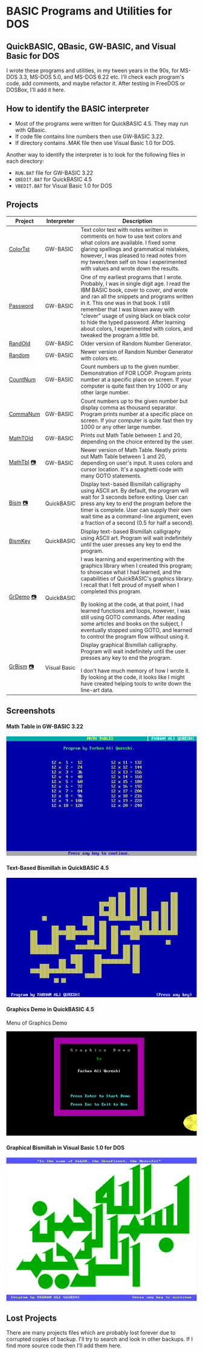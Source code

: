 # BASIC Programs and Utilities for DOS
## QuickBASIC, QBasic, GW-BASIC, and Visual Basic for DOS
I wrote these programs and utilities, in my tween years in the 90s, for MS-DOS 3.3, MS-DOS 5.0, and MS-DOS 6.22 etc. I'll check each program's code, add comments, and maybe refactor it. After testing in FreeDOS or DOSBox, I'll add it here.

## How to identify the BASIC interpreter
* Most of the programs were written for QuickBASIC 4.5. They may run with QBasic.
* If code file contains line numbers then use GW-BASIC 3.22.
* If directory contains .MAK file then use Visual Basic 1.0 for DOS.

Another way to identify the interpreter is to look for the following files in each directory:
* `RUN.BAT` file for GW-BASIC 3.22
* `QBEDIT.BAT` for QuickBASIC 4.5
* `VBEDIT.BAT` for Visual Basic 1.0 for DOS

## Projects
| Project | Interpreter | Description |
| --- | --- | --- |
| [ColorTst](colortst/) | GW-BASIC | Text color test with notes written in comments on how to use text colors and what colors are available. I fixed some glaring spellings and grammatical mistakes, however, I was pleased to read notes from my tween/teen self on how I experimented with values and wrote down the results. |
| [Password](password/) | GW-BASIC | One of my earliest programs that I wrote. Probably, I was in single digit age. I read the IBM BASIC book, cover to cover, and wrote and ran all the snippets and programs written in it. This one was in that book. I still remember that I was blown away with "clever" usage of using black on black color to hide the typed password. After learning about colors, I experimented with colors, and tweaked the program a little bit. |
| [RandOld](randold/) | GW-BASIC | Older version of Random Number Generator. |
| [Random](random/) | GW-BASIC | Newer version of Random Number Generator with colors etc. |
| [CountNum](countnum/) | GW-BASIC | Count numbers up to the given number. Demonstration of FOR LOOP. Program prints number at a specific place on screen. If your computer is quite fast then try 1000 or any other large number. |
| [CommaNum](commanum/) | GW-BASIC | Count numbers up to the given number but display comma as thousand separator. Program prints number at a specific place on screen. If your computer is quite fast then try 1000 or any other large number. |
| [MathTOld](mathtold/) | GW-BASIC | Prints out Math Table between 1 and 20, depending on the choice entered by the user. |
| [MathTbl](mathtbl/) [📷](#math-table-in-gw-basic-322 "Screenshot") | GW-BASIC | Newer version of Math Table. Neatly prints out Math Table between 1 and 20, depending on user's input. It uses colors and cursor location. It's a spaghetti code with many GOTO statements. |
| [Bism](bism/) [📷](#text-based-bismillah-in-quickbasic-45 "Screenshot") | QuickBASIC | Display text-based Bismillah calligraphy using ASCII art. By default, the program will wait for 3 seconds before exiting. User can press any key to end the program before the timer is complete. User can supply their own wait time as a command-line argument, even a fraction of a second (0.5 for half a second). |
| [BismKey](bismkey/) | QuickBASIC | Display text-based Bismillah calligraphy using ASCII art. Program will wait indefinitely until the user presses any key to end the program. |
| [GrDemo](grdemo/) [📷](#graphics-demo-in-quickbasic-45 "Screenshot") | QuickBASIC | I was learning and experimenting with the graphics library when I created this program; to showcase what I had learned, and the capabilities of QuickBASIC's graphics library. I recall that I felt proud of myself when I completed this program. </br></br>By looking at the code, at that point, I had learned functions and loops, however, I was still using GOTO commands. After reading some articles and books on the subject, I eventually stopped using GOTO, and learned to control the program flow without using it. |
| [GrBism](grbism/) [📷](#graphical-bismillah-in-visual-basic-10-for-dos "Screenshot") | Visual Basic | Display graphical Bismillah calligraphy. Program will wait indefinitely until the user presses any key to end the program. </br></br>I don't have much memory of how I wrote it. By looking at the code, it looks like I might have created helping tools to write down the line-art data. |

## Screenshots
#### Math Table in GW-BASIC 3.22
![Screenshot of Math Table](/assets/images/math_table.png)

#### Text-Based Bismillah in QuickBASIC 4.5
![Screenshot of Text-Based Bismillah](/assets/images/text_bismillah.png)

#### Graphics Demo in QuickBASIC 4.5
Menu of Graphics Demo

![GIF of Graphics Demo menu](/assets/images/graphics_demo.gif)

#### Graphical Bismillah in Visual Basic 1.0 for DOS
![Screenshot of Graphical Bismillah](/assets/images/graphical_bismillah.png)

## Lost Projects
There are many projects files which are probably lost forever due to corrupted copies of backup. I'll try to search and look in other backups. If I find more source code then I'll add them here.
